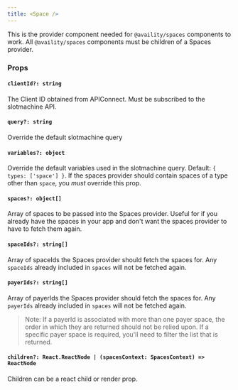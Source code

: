 ```yaml
---
title: <Space />
---
```


This is the provider component needed for `@availity/spaces` components to work. All `@availity/spaces` components must be children of a Spaces provider.

### Props

#### `clientId?: string`

The Client ID obtained from APIConnect. Must be subscribed to the slotmachine API.

#### `query?: string`

Override the default slotmachine query

#### `variables?: object`

Override the default variables used in the slotmachine query. Default: `{ types: ['space'] }`. If the spaces provider should contain spaces of a type other than `space`, you _must_ override this prop.

#### `spaces?: object[]`

Array of spaces to be passed into the Spaces provider. Useful for if you already have the spaces in your app and don't want the spaces provider to have to fetch them again.

#### `spaceIds?: string[]`

Array of spaceIds the Spaces provider should fetch the spaces for. Any `spaceIds` already included in `spaces` will not be fetched again.

#### `payerIds?: string[]`

Array of payerIds the Spaces provider should fetch the spaces for. Any `payerIds` already included in `spaces` will not be fetched again.

> Note: If a payerId is associated with more than one payer space, the order in which they are returned should not be relied upon. If a specific payer space is required, you'll need to filter the list that is returned.

#### `children?: React.ReactNode | (spacesContext: SpacesContext) => ReactNode`

Children can be a react child or render prop.
